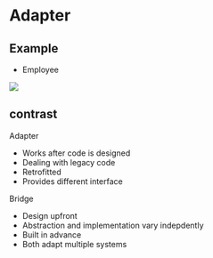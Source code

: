 # Adapter

## Example

- Employee

![](https://www.plantuml.com/plantuml/png/dPH1IyD048Nl-HLBJuaQUYz5Mck5Gl5Iy3ucqx2uMSlkf23gVpSJczrjin4rbz0tB_EzjmrPM093JQsI0nGlKA6OF8F5YNXF4Y6a9ZHxA52iwuDwVKDiTT5U5TAcJBEPs96Hkkgr1saiFKADmz4MnYRh6gGwap-PNIYmrd5NkwSJMkIod8cDfjElFJCrr1WiO5qnS2WZqvPbQT1QD-fc8IizWchG6R9lmtJAUGdDr7QtD8k7lRyBiZh8_-D6Sp8czUjlnBu_V2yfk5Jylh_NsfPmSCKA7Vu9bJoYZiItZObqZNToZBJGFh3Rq0iUvQJVT-BBmyJy8y-3uqnQmtdbPHk7qFHlNowr9T05piANfHrS3nz8ezvibC7Dno0y6w74pHqcNjC_-xEXOoQHWxXYRz0-rYFqi73PUQKaQkhgLaZEAItnXu3lyrwyvIeBr6LJgoy0)


## contrast

Adapter
* Works after code is designed
* Dealing with legacy code
* Retrofitted
* Provides different interface

Bridge
* Design upfront
* Abstraction and implementation vary indepdently
* Built in advance
* Both adapt multiple systems

